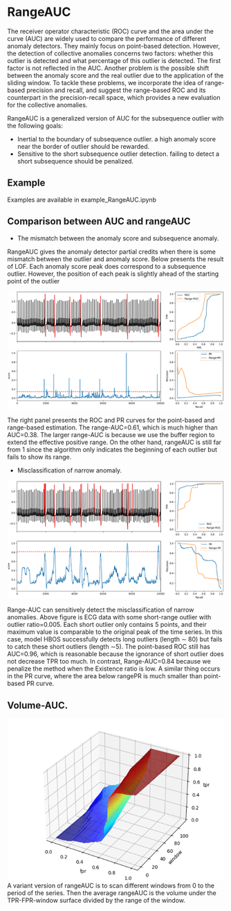 # RangeAUC

The receiver operator characteristic (ROC) curve and the area
under the curve (AUC) are widely used to compare the performance
of different anomaly detectors. They mainly focus
on point-based detection. However, the detection of collective
anomalies concerns two factors: whether this outlier is
detected and what percentage of this outlier is detected. The
first factor is not reflected in the AUC. Another problem is the
possible shift between the anomaly score and the real outlier
due to the application of the sliding window. To tackle these
problems, we incorporate the idea of range-based precision
and recall, and suggest the range-based ROC and its counterpart
in the precision-recall space, which provides a new
evaluation for the collective anomalies.

RangeAUC is a generalized version of
AUC for the subsequence outlier with the following goals:
* Inertial to the boundary of subsequence outlier. a high
anomaly score near the border of outlier should be rewarded.
* Sensitive to the short subsequence outlier detection. failing to detect a short subsequence should be penalized.

## Example

Examples are available in example_RangeAUC.ipynb

## Comparison between AUC and rangeAUC 

* The mismatch between the anomaly score and subsequence anomaly.

RangeAUC gives the anomaly detector partial credits when there is some mismatch
between the outlier and anomaly score. Below presents the
result of LOF. Each anomaly score peak does correspond to
a subsequence outlier. However, the position of each peak
is slightly ahead of the starting point of the outlier

<img width="500" src="./docs/mismatch.PNG"/>

The right panel presents the ROC and PR
curves for the point-based and range-based estimation. The
range-AUC=0.61, which is much higher than AUC=0.38.
The larger range-AUC is because we use the buffer region to
extend the effective positive range. On the other hand, rangeAUC is still far from 1 since the algorithm only indicates the
beginning of each outlier but fails to show its range.

* Misclassification of narrow anomaly.

<img width="500" src="./docs/Miss-narrow.PNG"/>

Range-AUC can sensitively detect the misclassification of narrow anomalies. Above figure is ECG data with some
short-range outlier with outlier ratio=0.005. Each short outlier only contains 5 points, and their maximum value is comparable to the original peak of the time series. In this case,
model HBOS successfully detects long outliers (length ∼
80) but fails to catch these short outliers (length ∼5). The
point-based ROC still has AUC=0.96, which is reasonable
because the ignorance of short outlier does not decrease TPR
too much. In contrast, Range-AUC=0.84 because we penalize the method when the Existence ratio is low. A similar
thing occurs in the PR curve, where the area below rangePR is much smaller than point-based PR curve.

## Volume-AUC.

<img width="500" src="./docs/auc_volume.png"/>
A variant version of rangeAUC is to scan different windows from 0
to the period of the series. Then the average rangeAUC is the volume under the TPR-FPR-window surface divided by the range of the window. 

